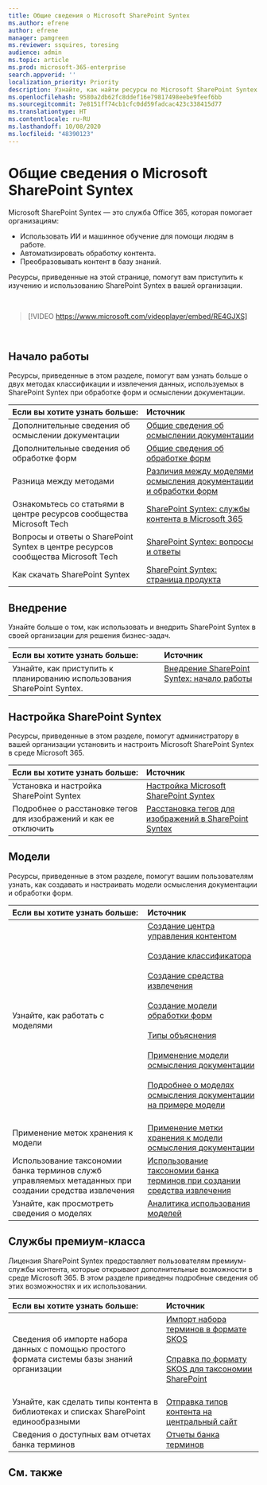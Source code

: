 ```yaml
---
title: Общие сведения о Microsoft SharePoint Syntex
ms.author: efrene
author: efrene
manager: pamgreen
ms.reviewer: ssquires, toresing
audience: admin
ms.topic: article
ms.prod: microsoft-365-enterprise
search.appverid: ''
localization_priority: Priority
description: Узнайте, как найти ресурсы по Microsoft SharePoint Syntex.
ms.openlocfilehash: 9580a2db62fc8ddef16e79817498eebe9feef6bb
ms.sourcegitcommit: 7e8151ff74cb1cfc0dd59fadcac423c338415d77
ms.translationtype: HT
ms.contentlocale: ru-RU
ms.lasthandoff: 10/08/2020
ms.locfileid: "48390123"
---
```

# <a name="introduction-to-microsoft-sharepoint-syntex"></a>Общие сведения о Microsoft SharePoint Syntex

Microsoft SharePoint Syntex — это служба Office 365, которая помогает организациям:

- Использовать ИИ и машинное обучение для помощи людям в работе.
- Автоматизировать обработку контента.
- Преобразовывать контент в базу знаний.

Ресурсы, приведенные на этой странице, помогут вам приступить к изучению и использованию SharePoint Syntex в вашей организации.

</br>

> [!VIDEO https://www.microsoft.com/videoplayer/embed/RE4GJXS] 

</br>

## <a name="get-started"></a>Начало работы

Ресурсы, приведенные в этом разделе, помогут вам узнать больше о двух методах классификации и извлечения данных, используемых в SharePoint Syntex при обработке форм и осмыслении документации.

| Если вы хотите узнать больше: | Источник |
|:-----|:-----|
|Дополнительные сведения об осмыслении документации|[Общие сведения об осмыслении документации](https://docs.microsoft.com/microsoft-365/contentunderstanding/document-understanding-overview)|
|Дополнительные сведения об обработке форм|[Общие сведения об обработке форм](https://docs.microsoft.com/microsoft-365/contentunderstanding/form-processing-overview)|
|Разница между методами|[Различия между моделями осмысления документации и обработки форм](https://docs.microsoft.com/microsoft-365/contentunderstanding/difference-between-document-understanding-and-form-processing-model)|
|Ознакомьтесь со статьями в центре ресурсов сообщества Microsoft Tech|[SharePoint Syntex: службы контента в Microsoft 365](https://resources.techcommunity.microsoft.com/sharepoint-syntex/)|
|Вопросы и ответы о SharePoint Syntex в центре ресурсов сообщества Microsoft Tech |[SharePoint Syntex: вопросы и ответы](https://resources.techcommunity.microsoft.com/project-cortex-microsoft-365/faq/)|
|Как скачать SharePoint Syntex |[SharePoint Syntex: страница продукта](https://www.microsoft.com/microsoft-365/enterprise/sharepoint-syntex)|

## <a name="adoption"></a>Внедрение

Узнайте больше о том, как использовать и внедрить SharePoint Syntex в своей организации для решения бизнес-задач. 

| Если вы хотите узнать больше: | Источник |
|:-----|:-----|
|Узнайте, как приступить к планированию использования SharePoint Syntex. |[Внедрение SharePoint Syntex: начало работы](https://docs.microsoft.com/microsoft-365/contentunderstanding/adoption-getstarted)<br><br>|  

## <a name="set-up-sharepoint-syntex"></a>Настройка SharePoint Syntex

Ресурсы, приведенные в этом разделе, помогут администратору в вашей организации установить и настроить Microsoft SharePoint Syntex в среде Microsoft 365.

| Если вы хотите узнать больше: | Источник |
|:-----|:-----|
|Установка и настройка SharePoint Syntex|[Настройка Microsoft SharePoint Syntex](https://docs.microsoft.com/microsoft-365/contentunderstanding/set-up-content-understanding)|
|Подробнее о расстановке тегов для изображений и как ее отключить|[Расстановка тегов для изображений в SharePoint Syntex](https://docs.microsoft.com/microsoft-365/contentunderstanding/image-tagging)|

## <a name="models"></a>Модели

Ресурсы, приведенные в этом разделе, помогут вашим пользователям узнать, как создавать и настраивать модели осмысления документации и обработки форм.

| Если вы хотите узнать больше: | Источник |
|:-----|:-----|
|Узнайте, как работать с моделями|[Создание центра управления контентом](https://docs.microsoft.com/microsoft-365/contentunderstanding/create-a-content-center)<br><br>[Создание классификатора](https://docs.microsoft.com/microsoft-365/contentunderstanding/create-a-classifier)<br><br>[Создание средства извлечения](https://docs.microsoft.com/microsoft-365/contentunderstanding/create-an-extractor)<br><br>[Создание модели обработки форм](https://docs.microsoft.com/microsoft-365/contentunderstanding/create-a-form-processing-model)<br><br>[Типы объяснения](https://docs.microsoft.com/microsoft-365/contentunderstanding/form-processing-overview)<br><br>[Применение модели осмысления документации](https://docs.microsoft.com/microsoft-365/contentunderstanding/apply-a-model)<br><br>[Подробнее о моделях осмысления документации на примере модели](https://docs.microsoft.com/microsoft-365/contentunderstanding/learn-about-document-understanding-models-through-the-sample-model)<br><br>|
|Применение меток хранения к модели|[Применение метки хранения к модели осмысления документации](https://docs.microsoft.com/microsoft-365/contentunderstanding/apply-a-retention-label-to-a-model)|
|Использование таксономии банка терминов служб управляемых метаданных при создании средства извлечения|[Использование таксономии банка терминов при создании средства извлечения](https://docs.microsoft.com/microsoft-365/contentunderstanding/leverage-term-store-taxonomy)|
|Узнайте, как просмотреть сведения о моделях|[Аналитика использования моделей](https://docs.microsoft.com/microsoft-365/contentunderstanding/model-usage-analytics)|

## <a name="premium-services"></a>Службы премиум-класса

Лицензия SharePoint Syntex предоставляет пользователям премиум-службы контента, которые открывают дополнительные возможности в среде Microsoft 365. В этом разделе приведены подробные сведения об этих возможностях и их использовании.

| Если вы хотите узнать больше: | Источник |
|:-----|:-----|
|Сведения об импорте набора данных с помощью простого формата системы базы знаний организации|[Импорт набора терминов в формате SKOS](https://docs.microsoft.com/microsoft-365/contentunderstanding/import-term-set-skos)<br><br>[Справка по формату SKOS для таксономии SharePoint](https://docs.microsoft.com/microsoft-365/contentunderstanding/skos-format-reference)<br><br>|
|Узнайте, как сделать типы контента в библиотеках и списках SharePoint единообразными|[Отправка типов контента на центральный сайт](https://docs.microsoft.com/microsoft-365/contentunderstanding/push-content-type-to-hub)|
|Сведения о доступных вам отчетах банка терминов|[Отчеты банка терминов](https://docs.microsoft.com/microsoft-365/contentunderstanding/term-store-analytics)|

## <a name="see-also"></a>См. также
